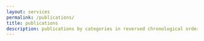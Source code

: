 ```yaml
---
layout: services
permalink: /publications/
title: publications
description: publications by categories in reversed chronological order. generated by jekyll-scholar.
---
```


